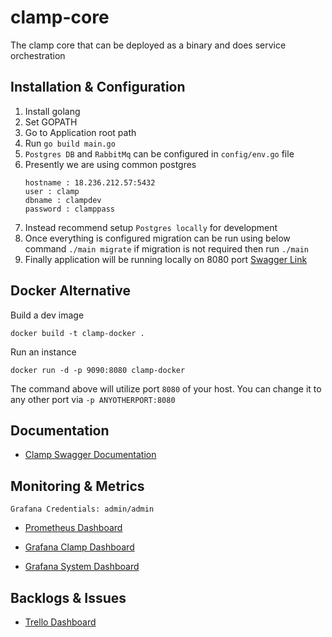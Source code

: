 # clamp-core

The clamp core that can be deployed as a binary and does service orchestration

## Installation & Configuration

1. Install golang
2. Set GOPATH
3. Go to Application root path
4. Run `go build main.go`
5. `Postgres DB` and `RabbitMq` can be configured in `config/env.go` file
6. Presently we are using common postgres 
   ```
   hostname : 18.236.212.57:5432 
   user : clamp 
   dbname : clampdev
   password : clamppass
   ```
7. Instead recommend setup `Postgres locally` for development
8. Once everything is configured migration can be run using below command
   `./main migrate` if migration is not required then run `./main`
9. Finally application will be running locally on 8080 port [Swagger Link](http://localhost:8080/swagger/index.html)


## Docker Alternative

Build a dev image

```
docker build -t clamp-docker .

```

Run an instance

```
docker run -d -p 9090:8080 clamp-docker
```

The command above will utilize port `8080` of your host.
You can change it to any other port via `-p ANYOTHERPORT:8080`

## Documentation

- [Clamp Swagger Documentation](http://54.190.89.41:8080/swagger/index.html)

## Monitoring & Metrics

``
Grafana Credentials: admin/admin
``

- [Prometheus Dashboard](http://54.190.89.41:9090/graph)

- [Grafana Clamp Dashboard](http://54.190.89.41:3000/d/Ai6xpCgGz/clamp-dashboard?orgId=1)

- [Grafana System Dashboard](http://54.190.89.41:3000/d/rYdddlPWk/node-exporter-full?orgId=1&from=now-3h&to=now)

## Backlogs & Issues

- [Trello Dashboard](https://trello.com/b/oFb5UxvS/clamp)
